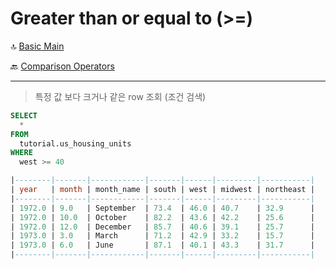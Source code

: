 Greater than or equal to (>=)
==========

🔝 [Basic Main](./0.%20Basic%20Main.md)

🔙 [Comparison Operators](./4.%20ComparisonOperators.md)

***
> 특정 값 보다 크거나 같은 row 조회 (조건 검색)

```sql
SELECT
  *
FROM
  tutorial.us_housing_units
WHERE
  west >= 40

|--------|-------|------------|-------|------|---------|-----------| 
| year   | month | month_name | south | west | midwest | northeast | 
|--------|-------|------------|-------|------|---------|-----------| 
| 1972.0 | 9.0   | September  | 73.4  | 46.0 | 40.7    | 32.9      | 
| 1972.0 | 10.0  | October    | 82.2  | 43.6 | 42.2    | 25.6      | 
| 1972.0 | 12.0  | December   | 85.7  | 40.6 | 39.1    | 25.7      | 
| 1973.0 | 3.0   | March      | 71.2  | 42.9 | 33.2    | 15.7      | 
| 1973.0 | 6.0   | June       | 87.1  | 40.1 | 43.3    | 31.7      | 
|--------|-------|------------|-------|------|---------|-----------| 
```